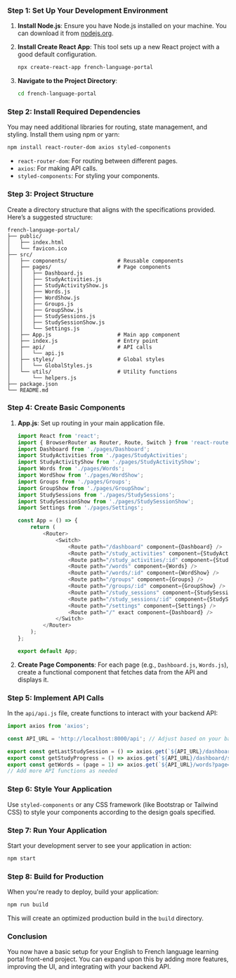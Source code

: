 ### Step 1: Set Up Your Development Environment

1. **Install Node.js**: Ensure you have Node.js installed on your machine. You can download it from [nodejs.org](https://nodejs.org/).

2. **Install Create React App**: This tool sets up a new React project with a good default configuration.
   ```bash
   npx create-react-app french-language-portal
   ```

3. **Navigate to the Project Directory**:
   ```bash
   cd french-language-portal
   ```

### Step 2: Install Required Dependencies

You may need additional libraries for routing, state management, and styling. Install them using npm or yarn:

```bash
npm install react-router-dom axios styled-components
```

- `react-router-dom`: For routing between different pages.
- `axios`: For making API calls.
- `styled-components`: For styling your components.

### Step 3: Project Structure

Create a directory structure that aligns with the specifications provided. Here’s a suggested structure:

```plaintext
french-language-portal/
├── public/
│   ├── index.html
│   └── favicon.ico
├── src/
│   ├── components/                # Reusable components
│   ├── pages/                     # Page components
│   │   ├── Dashboard.js
│   │   ├── StudyActivities.js
│   │   ├── StudyActivityShow.js
│   │   ├── Words.js
│   │   ├── WordShow.js
│   │   ├── Groups.js
│   │   ├── GroupShow.js
│   │   ├── StudySessions.js
│   │   ├── StudySessionShow.js
│   │   └── Settings.js
│   ├── App.js                     # Main app component
│   ├── index.js                   # Entry point
│   ├── api/                       # API calls
│   │   └── api.js
│   ├── styles/                    # Global styles
│   │   └── GlobalStyles.js
│   └── utils/                     # Utility functions
│       └── helpers.js
├── package.json
└── README.md
```

### Step 4: Create Basic Components

1. **App.js**: Set up routing in your main application file.
   ```javascript
   import React from 'react';
   import { BrowserRouter as Router, Route, Switch } from 'react-router-dom';
   import Dashboard from './pages/Dashboard';
   import StudyActivities from './pages/StudyActivities';
   import StudyActivityShow from './pages/StudyActivityShow';
   import Words from './pages/Words';
   import WordShow from './pages/WordShow';
   import Groups from './pages/Groups';
   import GroupShow from './pages/GroupShow';
   import StudySessions from './pages/StudySessions';
   import StudySessionShow from './pages/StudySessionShow';
   import Settings from './pages/Settings';

   const App = () => {
       return (
           <Router>
               <Switch>
                   <Route path="/dashboard" component={Dashboard} />
                   <Route path="/study_activities" component={StudyActivities} />
                   <Route path="/study_activities/:id" component={StudyActivityShow} />
                   <Route path="/words" component={Words} />
                   <Route path="/words/:id" component={WordShow} />
                   <Route path="/groups" component={Groups} />
                   <Route path="/groups/:id" component={GroupShow} />
                   <Route path="/study_sessions" component={StudySessions} />
                   <Route path="/study_sessions/:id" component={StudySessionShow} />
                   <Route path="/settings" component={Settings} />
                   <Route path="/" exact component={Dashboard} />
               </Switch>
           </Router>
       );
   };

   export default App;
   ```

2. **Create Page Components**: For each page (e.g., `Dashboard.js`, `Words.js`), create a functional component that fetches data from the API and displays it.

### Step 5: Implement API Calls

In the `api/api.js` file, create functions to interact with your backend API:

```javascript
import axios from 'axios';

const API_URL = 'http://localhost:8000/api'; // Adjust based on your backend URL

export const getLastStudySession = () => axios.get(`${API_URL}/dashboard/last_study_session`);
export const getStudyProgress = () => axios.get(`${API_URL}/dashboard/study_progress`);
export const getWords = (page = 1) => axios.get(`${API_URL}/words?page=${page}`);
// Add more API functions as needed
```

### Step 6: Style Your Application

Use `styled-components` or any CSS framework (like Bootstrap or Tailwind CSS) to style your components according to the design goals specified.

### Step 7: Run Your Application

Start your development server to see your application in action:

```bash
npm start
```

### Step 8: Build for Production

When you're ready to deploy, build your application:

```bash
npm run build
```

This will create an optimized production build in the `build` directory.

### Conclusion

You now have a basic setup for your English to French language learning portal front-end project. You can expand upon this by adding more features, improving the UI, and integrating with your backend API.